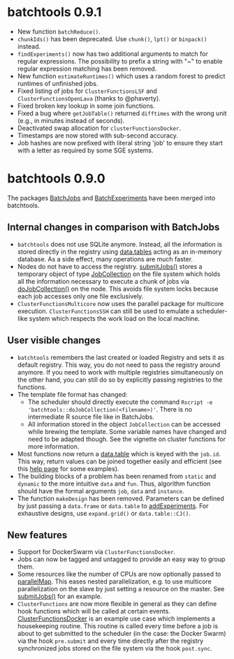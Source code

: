# batchtools 0.9.1

* New function `batchReduce()`.
* `chunkIds()` has been deprecated. Use `chunk()`, `lpt()` or `binpack()` instead.
* `findExperiments()` now has two additional arguments to match for regular expressions.
  The possibility to prefix a string with "~" to enable regular expression matching has been removed.
* New function `estimateRuntimes()` which uses a random forest to predict runtimes of unfinished jobs.
* Fixed listing of jobs for `ClusterFunctionsLSF` and `ClusterFunctionsOpenLava` (thanks to @phaverty).
* Fixed broken key lookup in some join functions.
* Fixed a bug where `getJobTable()` returned `difftimes` with the wrong unit (e.g., in minutes instead of seconds).
* Deactivated swap allocation for `clusterFunctionsDocker`.
* Timestamps are now stored with sub-second accuracy.
* Job hashes are now prefixed with literal string 'job' to ensure they start with a letter as required by some SGE systems.

# batchtools 0.9.0

The packages [BatchJobs](https://github.com/tudo-r/BatchJobs/) and [BatchExperiments](https://github.com/tudo-r/Batchexperiments) have been merged into batchtools.

## Internal changes in comparison with BatchJobs

* `batchtools` does not use SQLite anymore.
  Instead, all the information is stored directly in the registry using [data.tables](https://cran.r-project.org/package=data.table) acting as an in-memory database. As a side effect, many operations are much faster.
* Nodes do not have to access the registry.
  [submitJobs()](https://mllg.github.io/batchtools/reference/submitJobs) stores a temporary object of type [JobCollection](https://mllg.github.io/batchtools/reference/JobCollection) on the file system which holds all the information necessary to execute a chunk of jobs via [doJobCollection()](https://mllg.github.io/batchtools/reference/doJobCollection) on the node.
  This avoids file system locks because each job accesses only one file exclusively.
* `ClusterFunctionsMulticore` now uses the parallel package for multicore execution.
  `ClusterFunctionsSSH` can still be used to emulate a scheduler-like system which respects the work load on the local machine.

## User visible changes
* `batchtools` remembers the last created or loaded Registry and sets it as default registry.
  This way, you do not need to pass the registry around anymore.
  If you need to work with multiple registries simultaneously on the other hand, you can still do so by explicitly passing registries to the functions.
* The template file format has changed:
    - The scheduler should directly execute the command `Rscript -e 'batchtools::doJobCollection(<filename>)'`.
      There is no intermediate R source file like in BatchJobs.
    - All information stored in the object `JobCollection` can be accessed while brewing the template.
      Some variable names have changed and need to be adapted though.
      See the vignette on cluster functions for more information.
* Most functions now return a [data.table](https://cran.r-project.org/package=data.table) which is keyed with the `job.id`.
  This way, return values can be joined together easily and efficient (see this [help page](https://mllg.github.io/batchtools/reference/JoinTables) for some examples).
* The building blocks of a problem has been renamed from `static` and `dynamic` to the more intuitive `data` and `fun`.
  Thus, algorithm function should have the formal arguments `job`, `data` and `instance`.
* The function `makeDesign` has been removed.
  Parameters can be defined by just passing a `data.frame` or `data.table` to [addExperiments](https://mllg.github.io/batchtools/reference/addExperiments).
  For exhaustive designs, use `expand.grid()` or `data.table::CJ()`.

## New features
* Support for DockerSwarm via `ClusterFunctionsDocker`.
* Jobs can now be tagged and untagged to provide an easy way to group them.
* Some resources like the number of CPUs are now optionally passed to [parallelMap](https://cran.r-project.org/package=parallelMap).
  This eases nested parallelization, e.g. to use multicore parallelization on the slave by just setting a resource on the master.
  See [submitJobs()](https://mllg.github.io/batchtools/reference/submitJobs) for an example.
* `ClusterFunctions` are now more flexible in general as they can define hook functions which will be called at certain events.
  [ClusterFunctionsDocker](https://github.com/mllg/batchtools/blob/master/R/clusterFunctionsDocker.R) is an example use case which implements a housekeeping routine.
  This routine is called every time before a job is about to get submitted to the scheduler (in the case: the Docker Swarm) via the hook `pre.submit` and every time directly after the registry synchronized jobs stored on the file system via the hook `post.sync`.
